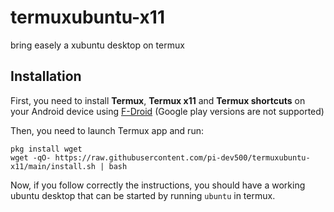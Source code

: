 # termuxubuntu-x11
 bring easely a xubuntu desktop on termux

## Installation
 First, you need to install **Termux**, **Termux x11** and **Termux shortcuts** on your Android device using [F-Droid](https://f-droid.org) (Google play versions are not supported)
 
 Then, you need to launch Termux app and run:
 ```
 pkg install wget
 wget -qO- https://raw.githubusercontent.com/pi-dev500/termuxubuntu-x11/main/install.sh | bash
 ```
 Now, if you follow correctly the instructions, you should have a working ubuntu desktop that can be started by running ```ubuntu``` in termux.
